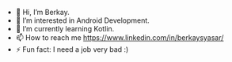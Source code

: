 - 👋 Hi, I’m Berkay.
- 👀 I’m interested in Android Development.
- 🌱 I’m currently learning Kotlin.
- 📫 How to reach me https://www.linkedin.com/in/berkaysyasar/
- ⚡ Fun fact: I need a job very bad :)

<!---
berkaysyasar/berkaysyasar is a ✨ special ✨ repository because its `README.md` (this file) appears on your GitHub profile.
You can click the Preview link to take a look at your changes.
--->
